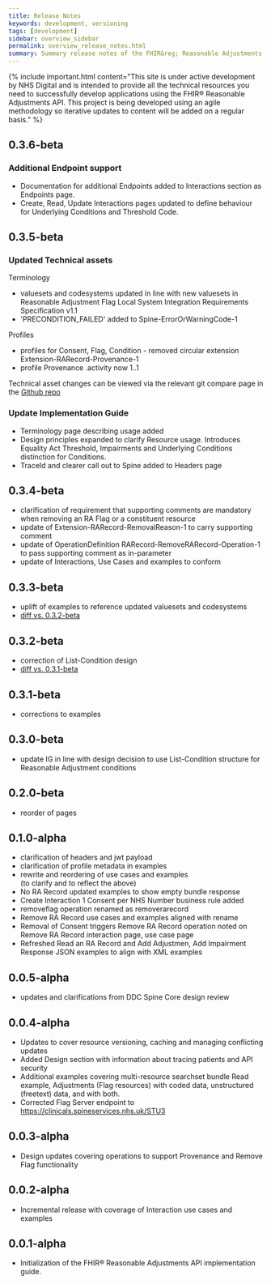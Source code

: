 ```yaml
---
title: Release Notes
keywords: development, versioning
tags: [development]
sidebar: overview_sidebar
permalink: overview_release_notes.html
summary: Summary release notes of the FHIR&reg; Reasonable Adjustments API Implementation Guide
---
```


{% include important.html content="This site is under active development by NHS Digital and is intended to provide all the technical resources you need to successfully develop applications using the FHIR&reg; Reasonable Adjustments API. This project is being developed using an agile methodology so iterative updates to content will be added on a regular basis." %}

## 0.3.6-beta

### Additional Endpoint support

- Documentation for additional Endpoints added to Interactions section as Endpoints page.
- Create, Read, Update Interactions pages updated to define behaviour for Underlying Conditions and Threshold Code.

## 0.3.5-beta

### Updated Technical assets

Terminology
- valuesets and codesystems updated in line with new valuesets in Reasonable Adjustment Flag
Local System Integration Requirements Specification v1.1
- 'PRECONDITION_FAILED' added to Spine-ErrorOrWarningCode-1

Profiles
- profiles for Consent, Flag, Condition - removed circular extension Extension-RARecord-Provenance-1
- profile Provenance .activity now 1..1 

Technical asset changes can be viewed via the relevant git compare page in the [Github repo](https://github.com/nhsconnect/STU3-FHIR-Assets/compare/2bfbb694...develop)

### Update Implementation Guide

- Terminology page describing usage added
- Design principles expanded to clarify Resource usage. Introduces Equality Act Threshold, Impairments and Underlying Conditions distinction for Conditions.
- TraceId and clearer call out to Spine added to Headers page

## 0.3.4-beta

- clarification of requirement that supporting comments are mandatory when removing an RA Flag or a constituent resource
- update of Extension-RARecord-RemovalReason-1 to carry supporting comment
- update of OperationDefinition RARecord-RemoveRARecord-Operation-1 to pass supporting comment as in-parameter
- update of Interactions, Use Cases and examples to conform

## 0.3.3-beta

- uplift of examples to reference updated valuesets and codesystems
- [diff vs. 0.3.2-beta](https://github.com/nhsconnect/FHIR-ReasonableAdjustments-API/compare/4d40e7462e2a72bdcf2198166d3d1dc1b4835c50..b38d3b844d7df34a9d5be005bb5fabb103ff619e)

## 0.3.2-beta 

- correction of List-Condition design
- [diff vs. 0.3.1-beta](https://github.com/nhsconnect/FHIR-ReasonableAdjustments-API/compare/a533284c515d0383aa49b1422319229b0d04776d..4d40e7462e2a72bdcf2198166d3d1dc1b4835c50)

## 0.3.1-beta

- corrections to examples

## 0.3.0-beta

- update IG in line with design decision to use List-Condition structure for Reasonable Adjustment conditions


## 0.2.0-beta

- reorder of pages

## 0.1.0-alpha ##

- clarification of headers and jwt payload
- clarification of profile metadata in examples
- rewrite and reordering of use cases and examples  
  (to clarify and to reflect the above)
- No RA Record updated examples to show empty bundle response
- Create Interaction 1 Consent per NHS Number business rule added
- removeflag operation renamed as removerarecord
- Remove RA Record use cases and examples aligned with rename
- Removal of Consent triggers Remove RA Record operation noted on Remove RA Record interaction page, use case page
- Refreshed Read an RA Record and Add Adjustmen, Add Impairment Response JSON examples to align with XML examples

## 0.0.5-alpha ##

- updates and clarifications from DDC Spine Core design review

## 0.0.4-alpha ##

- Updates to cover resource versioning, caching and managing conflicting updates
- Added Design section with information about tracing patients and API security
- Additional examples covering multi-resource searchset bundle Read example, Adjustments (Flag resources) with coded data, unstructured (freetext) data, and with both.
- Corrected Flag Server endpoint to https://clinicals.spineservices.nhs.uk/STU3 

## 0.0.3-alpha ##

- Design updates covering operations to support Provenance and Remove Flag functionality

## 0.0.2-alpha ##

- Incremental release with coverage of Interaction use cases and examples

## 0.0.1-alpha ##

- Initialization of the FHIR&reg; Reasonable Adjustments API implementation guide.
